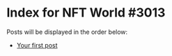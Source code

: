 # Index for NFT World #3013
Posts will be displayed in the order below:

- [Your first post](./001-first.md)

